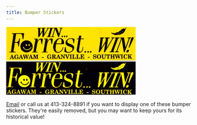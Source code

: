 ```yaml
---
title: Bumper Stickers
---
```

<img src="assets/images/Bumper Sticker Yellow-thumbnail.jpg" alt="Forrest Bumper Sticker, Yellow" float="right">
<img src="assets/images/Bumper Sticker Black-thumbnail.jpg" alt="Forrest Bumper Sticker, Yellow" float="right">

<a href="mailto:{{ site.email }}">Email</a> or call us at 413-324-8891 if you want to display one of these bumper stickers.  They're easily removed, but you may want to keep yours for its historical value!

